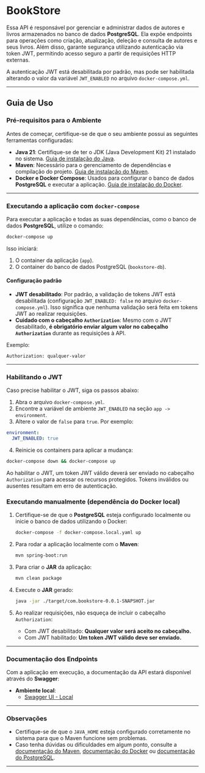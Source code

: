 # BookStore

Essa API é responsável por gerenciar e administrar dados de autores e livros armazenados no banco de dados **PostgreSQL**. Ela expõe endpoints para operações como criação, atualização, deleção e consulta de autores e seus livros. Além disso, garante segurança utilizando autenticação via token JWT, permitindo acesso seguro a partir de requisições HTTP externas.

A autenticação JWT está desabilitada por padrão, mas pode ser habilitada alterando o valor da variável `JWT_ENABLED` no arquivo `docker-compose.yml`.

---

## Guia de Uso

### Pré-requisitos para o Ambiente

Antes de começar, certifique-se de que o seu ambiente possui as seguintes ferramentas configuradas:

- **Java 21**: Certifique-se de ter o JDK (Java Development Kit) 21 instalado no sistema. [Guia de instalação do Java](https://openjdk.org/install/).
- **Maven**: Necessário para o gerenciamento de dependências e compilação do projeto. [Guia de instalação do Maven](https://maven.apache.org/install.html).
- **Docker e Docker Compose**: Usados para configurar o banco de dados **PostgreSQL** e executar a aplicação. [Guia de instalação do Docker](https://docs.docker.com/get-docker/).

---

### Executando a aplicação com `docker-compose`

Para executar a aplicação e todas as suas dependências, como o banco de dados **PostgreSQL**, utilize o comando:

```bash
docker-compose up
```

Isso iniciará:
1. O container da aplicação (`app`).
2. O container do banco de dados PostgreSQL (`bookstore-db`).

#### Configuração padrão

- **JWT desabilitado**: Por padrão, a validação de tokens JWT está desabilitada (configuração `JWT_ENABLED: false` no arquivo `docker-compose.yml`). Isso significa que nenhuma validação será feita em tokens JWT ao realizar requisições.
- **Cuidado com o cabeçalho `Authorization`**: Mesmo com o JWT desabilitado, **é obrigatório enviar algum valor no cabeçalho `Authorization`** durante as requisições à API.

Exemplo:
```http
Authorization: qualquer-valor
```

---

### Habilitando o JWT

Caso precise habilitar o JWT, siga os passos abaixo:

1. Abra o arquivo `docker-compose.yml`.
2. Encontre a variável de ambiente `JWT_ENABLED` na seção `app -> environment`.
3. Altere o valor de `false` para `true`. Por exemplo:

```yaml
environment:
  JWT_ENABLED: true
```

4. Reinicie os containers para aplicar a mudança:

```bash
docker-compose down && docker-compose up
```

Ao habilitar o JWT, um token JWT válido deverá ser enviado no cabeçalho `Authorization` para acessar os recursos protegidos. Tokens inválidos ou ausentes resultam em erro de autenticação.


### Executando manualmente (dependência do Docker local)

1. Certifique-se de que o **PostgreSQL** esteja configurado localmente ou inicie o banco de dados utilizando o Docker:
   ```bash
   docker-compose -f docker-compose.local.yaml up
   ```

2. Para rodar a aplicação localmente com o **Maven**:
   ```bash
   mvn spring-boot:run
   ```

3. Para criar o **JAR** da aplicação:
   ```bash
   mvn clean package
   ```

4. Execute o **JAR** gerado:
   ```bash
   java -jar ./target/com.bookstore-0.0.1-SNAPSHOT.jar
   ```

5. Ao realizar requisições, não esqueça de incluir o cabeçalho `Authorization`:
    - Com JWT desabilitado: **Qualquer valor será aceito no cabeçalho.**
    - Com JWT habilitado: **Um token JWT válido deve ser enviado.**

---

### Documentação dos Endpoints

Com a aplicação em execução, a documentação da API estará disponível através do **Swagger**:

- **Ambiente local**:
    - [Swagger UI - Local](http://localhost:8080/bookstore-api/swagger-ui/index.html)

---

### Observações

- Certifique-se de que o `JAVA_HOME` esteja configurado corretamente no sistema para que o Maven funcione sem problemas.
- Caso tenha dúvidas ou dificuldades em algum ponto, consulte a [documentação do Maven](https://maven.apache.org/guides/index.html), [documentação do Docker](https://docs.docker.com/) ou [documentação do PostgreSQL](https://www.postgresql.org/docs/).

---
